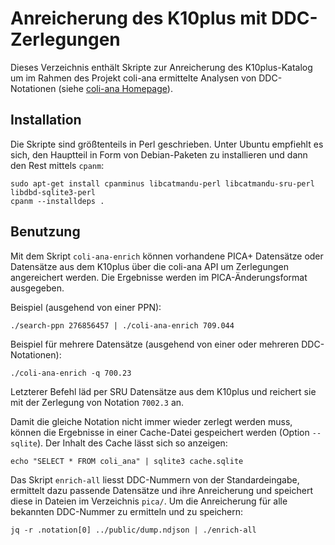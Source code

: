 # Anreicherung des K10plus mit DDC-Zerlegungen

Dieses Verzeichnis enthält Skripte zur Anreicherung des K10plus-Katalog um im Rahmen des Projekt coli-ana ermittelte Analysen von DDC-Notationen (siehe [coli-ana Homepage](https://coli-conc.gbv.de/coli-ana/)).

## Installation

Die Skripte sind größtenteils in Perl geschrieben. Unter Ubuntu empfiehlt es sich, den Hauptteil in Form von Debian-Paketen zu installieren und dann den Rest mittels `cpanm`:

    sudo apt-get install cpanminus libcatmandu-perl libcatmandu-sru-perl libdbd-sqlite3-perl
    cpanm --installdeps .

## Benutzung

Mit dem Skript `coli-ana-enrich` können vorhandene PICA+ Datensätze oder Datensätze aus dem K10plus über die coli-ana API um Zerlegungen angereichert werden. Die Ergebnisse werden im PICA-Änderungsformat ausgegeben.

Beispiel (ausgehend von einer PPN):

    ./search-ppn 276856457 | ./coli-ana-enrich 709.044

Beispiel für mehrere Datensätze (ausgehend von einer oder mehreren DDC-Notationen):

    ./coli-ana-enrich -q 700.23

Letzterer Befehl läd per SRU Datensätze aus dem K10plus und reichert sie mit der Zerlegung von Notation `7002.3` an.

Damit die gleiche Notation nicht immer wieder zerlegt werden muss, können die Ergebnisse in einer Cache-Datei gespeichert werden (Option `--sqlite`). Der Inhalt des Cache lässt sich so anzeigen:

    echo "SELECT * FROM coli_ana" | sqlite3 cache.sqlite

Das Skript `enrich-all` liesst DDC-Nummern von der Standardeingabe, ermittelt dazu passende Datensätze und ihre Anreicherung und speichert diese in Dateien im Verzeichnis `pica/`. Um die Anreicherung für alle bekannten DDC-Nummer zu ermitteln und zu speichern:

    jq -r .notation[0] ../public/dump.ndjson | ./enrich-all

